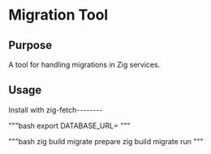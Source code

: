 # Migration Tool

## Purpose

A tool for handling migrations in Zig services.

## Usage

Install with zig-fetch--------

"""bash
export DATABASE_URL=
"""

"""bash
zig build migrate prepare
zig build migrate run
"""
